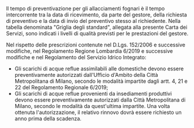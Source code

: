 Il tempo di preventivazione per gli allacciamenti fognari è il tempo intercorrente tra la data di ricevimento, da parte del gestore, della richiesta di preventivo e la data di invio del preventivo stesso al richiedente. Nella tabella denominata "Griglia degli standard", allegata alla presente Carta dei Servizi, sono indicati i livelli di qualità previsti per le prestazioni del gestore.

Nel rispetto delle prescrizioni contenute nel D.Lgs. 152/2006 e successive modifiche, nel Regolamento Regione Lombardia 6/2019 e successive modifiche e nel Regolamento del Servizio Idrico Integrato:
- Gli scarichi di acque reflue assimilabili alle domestiche devono essere preventivamente autorizzati dall'Ufficio d'Ambito della Città Metropolitana di Milano, secondo le modalità impartite dagli artt. 4, 21 e 22 del Regolamento Regionale 6/2019;
- Gli scarichi di acque reflue provenienti da insediamenti produttivi devono essere preventivamente autorizzati dalla Città Metropolitana di Milano, secondo le modalità da quest'ultima impartite. Una volta ottenuta l'autorizzazione, il relativo rinnovo dovrà essere richiesto un anno prima della scadenza.